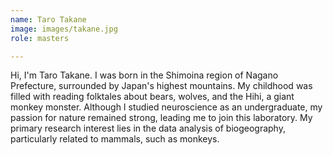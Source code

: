 ```yaml
---
name: Taro Takane
image: images/takane.jpg
role: masters

---
```


Hi, I'm Taro Takane. I was born in the Shimoina region of Nagano Prefecture, surrounded by Japan's highest mountains. 
My childhood was filled with reading folktales about bears, wolves, and the Hihi, a giant monkey monster. 
Although I studied neuroscience as an undergraduate, my passion for nature remained strong, leading me to join this laboratory. 
My primary research interest lies in the data analysis of biogeography, particularly related to mammals, such as monkeys.